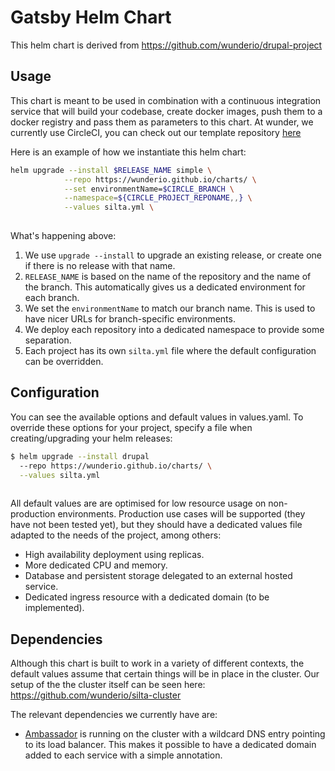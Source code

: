 # Gatsby Helm Chart

This helm chart is derived from https://github.com/wunderio/drupal-project

## Usage

This chart is meant to be used in combination with a continuous integration 
service that will build your codebase, create docker images, push them to a
docker registry and pass them as parameters to this chart. At wunder, we 
currently use CircleCI, you can check out our template repository [here](https://github.com/wunderio/drupal-project)

Here is an example of how we instantiate this helm chart: 

```bash
helm upgrade --install $RELEASE_NAME simple \
            --repo https://wunderio.github.io/charts/ \
            --set environmentName=$CIRCLE_BRANCH \
            --namespace=${CIRCLE_PROJECT_REPONAME,,} \
            --values silta.yml \
            
```

What's happening above:

1. We use `upgrade --install` to upgrade an existing release, or create one if there is no release with that name.
2. `RELEASE_NAME` is based on the name of the repository and the name of the branch. This automatically gives us a dedicated environment for each branch.
3. We set the `environmentName` to match our branch name. This is used to have nicer URLs for branch-specific environments.
4. We deploy each repository into a dedicated namespace to provide some separation.
5. Each project has its own `silta.yml` file where the default configuration can be overridden.

## Configuration

You can see the available options and default values in values.yaml.
To override these options for your project, specify a file when creating/upgrading your helm releases:

```bash
$ helm upgrade --install drupal
  --repo https://wunderio.github.io/charts/ \
  --values silta.yml
    
```

All default values are are optimised for low resource usage on non-production environments.
Production use cases will be supported (they have not been tested yet), but they should
have a dedicated values file adapted to the needs of the project, among others:
- High availability deployment using replicas.
- More dedicated CPU and memory.
- Database and persistent storage delegated to an external hosted service.
- Dedicated ingress resource with a dedicated domain (to be implemented).

## Dependencies
Although this chart is built to work in a variety of different contexts, the default
values assume that certain things will be in place in the cluster. Our setup of the
the cluster itself can be seen here: https://github.com/wunderio/silta-cluster

The relevant dependencies we currently have are:
- [Ambassador](https://getambassador.io) is running on the cluster with a wildcard DNS
entry pointing to its load balancer. This makes it possible to have a dedicated
domain added to each service with a simple annotation.
